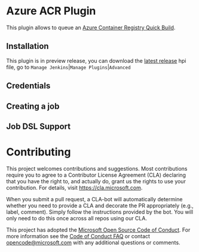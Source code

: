 # Azure ACR Plugin

This plugin allows to queue an [Azure Container Registry Quick Build](https://docs.microsoft.com/en-us/azure/container-registry/container-registry-build-overview#quick-build-inner-loop-extended-to-the-cloud).

## Installation

This plugin is in preview release, you can download the [latest release](https://github.com/Azure/azure-acr-plugin/releases) hpi file, go to `Manage Jenkins`|`Manage Plugins`|`Advanced`

## Credentials

## Creating a job

## Job DSL Support

# Contributing

This project welcomes contributions and suggestions.  Most contributions require you to agree to a
Contributor License Agreement (CLA) declaring that you have the right to, and actually do, grant us
the rights to use your contribution. For details, visit https://cla.microsoft.com.

When you submit a pull request, a CLA-bot will automatically determine whether you need to provide
a CLA and decorate the PR appropriately (e.g., label, comment). Simply follow the instructions
provided by the bot. You will only need to do this once across all repos using our CLA.

This project has adopted the [Microsoft Open Source Code of Conduct](https://opensource.microsoft.com/codeofconduct/).
For more information see the [Code of Conduct FAQ](https://opensource.microsoft.com/codeofconduct/faq/) or
contact [opencode@microsoft.com](mailto:opencode@microsoft.com) with any additional questions or comments.
